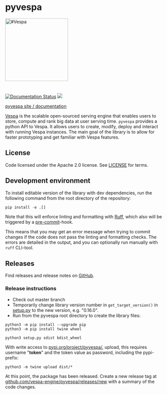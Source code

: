 <!-- Copyright Vespa.ai. Licensed under the terms of the Apache 2.0 license. See LICENSE in the project root. -->

# pyvespa

<picture>
  <source media="(prefers-color-scheme: dark)" srcset="https://vespa.ai/assets/vespa-ai-logo-heather.svg">
  <source media="(prefers-color-scheme: light)" srcset="https://vespa.ai/assets/vespa-ai-logo-rock.svg">
  <img alt="#Vespa" width="200" src="https://vespa.ai/assets/vespa-ai-logo-rock.svg" style="margin-bottom: 25px;">
</picture>

[![Documentation Status](https://readthedocs.org/projects/pyvespa/badge/?version=latest)](https://pyvespa.readthedocs.io/en/latest/?badge=latest)
<a href="https://cd.screwdriver.cd/pipelines/7055"><img src="https://cd.screwdriver.cd/pipelines/7055/badge"/></a>

[pyvespa site / documentation](https://pyvespa.readthedocs.io/en/latest/index.html)

[Vespa](https://vespa.ai/) is the scalable open-sourced serving engine that enables users to store,
compute and rank big data at user serving time.
`pyvespa` provides a python API to Vespa.
It allows users to create, modify, deploy and interact with running Vespa instances.
The main goal of the library is to allow for faster prototyping and get familiar with Vespa features.


## License
Code licensed under the Apache 2.0 license. See [LICENSE](LICENSE) for terms.


## Development environment
To install editable version of the library with dev dependencies, run the following command from the root directory of the repository:

```python
pip install -e .[]
```

Note that this will enforce linting and formatting with [Ruff](https://github.com/astral-sh/ruff), which also will be triggered by a [pre-commit](https://pre-commit.com/)-hook.

This means that you may get an error message when trying to commit changes if the code does not pass the linting and formatting checks. The errors are detailed in the output, and you can optionally run manually with `ruff` CLI-tool.

## Releases
Find releases and release notes on [GitHub](https://github.com/vespa-engine/pyvespa/releases).


### Release instructions
* Check out master branch
* Temporarily change library version number in `get_target_version()` in [setup.py](setup.py) to the new version,
  e.g. "0.16.0".
* Run from the pyvespa root directory to create the library files:

```
python3 -m pip install --upgrade pip
python3 -m pip install twine wheel

python3 setup.py sdist bdist_wheel
``` 

With write access to [pypi.org/project/pyvespa/](https://pypi.org/project/pyvespa/),
upload, this requires username "__token__" and the token value as password, including the pypi- prefix:

```
python3 -m twine upload dist/*
```

At this point, the package has been released.
Create a new release tag at [github.com/vespa-engine/pyvespa/releases/new](https://github.com/vespa-engine/pyvespa/releases/new)
with a summary of the code changes.
